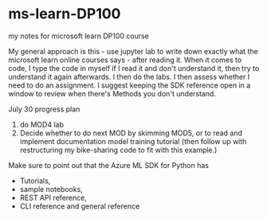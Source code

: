 # ms-learn-DP100
 my notes for microsoft learn DP100 course

My general approach is this - use jupyter lab to write down exactly what the microsoft learn online courses says - after reading it. When it comes to code, I type the code in myself if I read it and don't understand it, then try to understand it again afterwards. I then do the labs. I then assess whether I need to do an assignment. I suggest keeping the SDK reference open in a window to review when there's Methods you don't understand.

July 30 progress plan
1. do MOD4 lab
2. Decide whether to do next MOD by skimming MOD5, or to read and implement documentation model training tutorial (then follow up with restructuring my bike-sharing code to fit with this example.)

Make sure to point out that the Azure ML SDK for Python has 
- Tutorials, 
- sample notebooks, 
- REST API reference, 
- CLI reference and general reference
